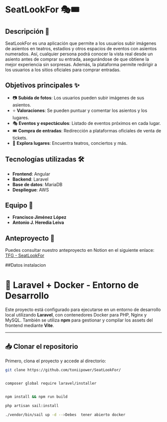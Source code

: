 # SeatLookFor 🎭🎟️

## Descripción 📌

SeatLookFor es una aplicación que permite a los usuarios subir imágenes de asientos en teatros, estadios y otros espacios de eventos con asientos numerados. Así, cualquier persona podrá conocer la vista real desde un asiento antes de comprar su entrada, asegurándose de que obtiene la mejor experiencia sin sorpresas. Además, la plataforma permite redirigir a los usuarios a los sitios oficiales para comprar entradas.

## Objetivos principales ✨

- 📷 **Subida de fotos**: Los usuarios pueden subir imágenes de sus asientos.
- ⭐ **Valoraciones**: Se pueden puntuar y comentar los asientos y los lugares.
- 🎭 **Eventos y espectáculos**: Listado de eventos próximos en cada lugar.
- 🎟️ **Compra de entradas**: Redirección a plataformas oficiales de venta de tickets.
- 📍 **Explora lugares**: Encuentra teatros, conciertos y más.

## Tecnologías utilizadas 🛠️

- **Frontend**: Angular
- **Backend**: Laravel
- **Base de datos**: MariaDB
- **Despliegue**: AWS


## Equipo 👥

- **Francisco Jiménez López**
- **Antonio J. Heredia Leiva**

## Anteproyecto 📄
Puedes consultar nuestro anteproyecto en Notion en el siguiente enlace:
[TFG - SeatLookFor](https://branched-juniper-ded.notion.site/TFG-1b984cda3c97803dbb8dd31a2e6bb895)

##Datos instalacion

# 🚀 Laravel + Docker - Entorno de Desarrollo

Este proyecto está configurado para ejecutarse en un entorno de desarrollo local utilizando **Laravel**, con contenedores Docker para PHP, Nginx y MySQL. También se utiliza **npm** para gestionar y compilar los assets del frontend mediante **Vite**.

---

## 📥 Clonar el repositorio

Primero, clona el proyecto y accede al directorio:

```bash
git clone https://github.com/toniipower/SeatLookFor/


composer global require laravel/installer


npm install && npm run build

php artisan sail:install

./vendor/bin/sail up -d -->Debes  tener abierto docker
